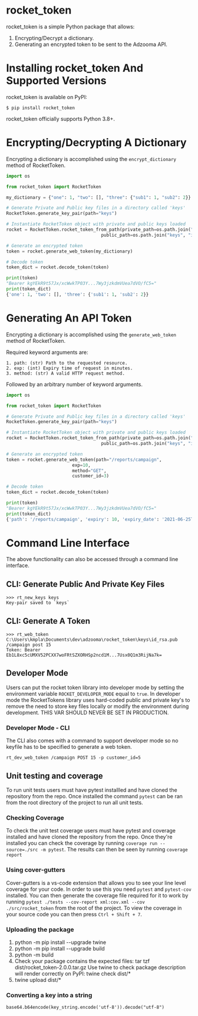 # rocket_token

rocket_token is a simple Python package that allows:

1. Encrypting/Decrypt a dictionary.
2. Generating an encrypted token to be sent to the Adzooma API.


# Installing rocket_token And Supported Versions
rocket_token is available on PyPI:
```console
$ pip install rocket_token
```

rocket_token officially supports Python 3.8+.

# Encrypting/Decrypting A Dictionary
Encrypting a dictionary is accomplished using the `encrypt_dictionary` method of RocketToken.
```python
import os

from rocket_token import RocketToken

my_dictionary = {"one": 1, "two": [], "three": {"sub1": 1, "sub2": 2}}

# Generate Private and Public key files in a directory called 'keys'
RocketToken.generate_key_pair(path="keys")

# Instantiate RocketToken object with private and public keys loaded
rocket = RocketToken.rocket_token_from_path(private_path=os.path.join("keys", "id_rsa"),
                                    public_path=os.path.join("keys", "id_rsa.pub"))

# Generate an encrypted token
token = rocket.generate_web_token(my_dictionary)

# Decode token
token_dict = rocket.decode_token(token)

print(token)
"Bearer kgYEkR9t57Jx/xcWwkTP03Y...7Wy3jzkdmVUea7dVO/fC5="
print(token_dict)
{'one': 1, 'two': [], 'three': {'sub1': 1, 'sub2': 2}}
```

# Generating An API Token
Encrypting a dictionary is accomplished using the `generate_web_token` method of RocketToken.

Required keyword arguments are:

    1. path: (str) Path to the requested resource.
    2. exp: (int) Expiry time of request in minutes.
    3. method: (str) A valid HTTP request method.

Followed by an arbitrary number of keyword arguments.

```python
import os

from rocket_token import RocketToken

# Generate Private and Public key files in a directory called 'keys'
RocketToken.generate_key_pair(path="keys")

# Instantiate RocketToken object with private and public keys loaded
rocket = RocketToken.rocket_token_from_path(private_path=os.path.join("keys", "id_rsa"),
                                    public_path=os.path.join("keys", "id_rsa.pub"))

# Generate an encrypted token
token = rocket.generate_web_token(path="/reports/campaign",
                         exp=10, 
                         method="GET", 
                         customer_id=3)

# Decode token
token_dict = rocket.decode_token(token)

print(token)
"Bearer kgYEkR9t57Jx/xcWwkTP03Y...7Wy3jzkdmVUea7dVO/fC5="
print(token_dict)
{'path': '/reports/campaign', 'expiry': 10, 'expiry_date': '2021-06-25T10:02:36.556318', 'method': 'GET', 'customer_id': 3}
```

# Command Line Interface
The above functionality can also be accessed through a command line interface.

## CLI: Generate Public And Private Key Files
```console
>>> rt_new_keys keys
Key-pair saved to `keys`
```

## CLI: Generate A Token
```
>>> rt_web_token C:\Users\kmpla\Documents\dev\adzooma\rocket_token\keys\id_rsa.pub /campaign post 15
Token: Bearer Eb1L8xc5cUMXV52PCXX7woFRtSZXORHSp2ncd1M...7Usx0Q1m3RijNa7k=
```

## Developer Mode
Users can put the rocket token library into developer mode by setting the environment variable `ROCKET_DEVELOPER_MODE` equal to `true`. In developer mode the RocketTokens library uses hard-coded public and private key's to remove the need to store key files locally or modify the environment during development. THIS VAR SHOULD NEVER BE SET IN PRODUCTION.

### Developer Mode - CLI
The CLI also comes with a command to support developer mode so no keyfile has to be specified to generate a web token.
```
rt_dev_web_token /campaign POST 15 -p customer_id=5
```

## Unit testing and coverage
To run unit tests users must have pytest installled and have cloned the repository from the repo. Once installed the command `pytest` can be ran from the root directory of the project to run all unit tests.

### Checking Coverage
To check the unit test coverage users must have pytest and coverage installed and have cloned the repository from the repo. Once they're installed you can check the coverage by running `coverage run --source=./src -m pytest`. The results can then be seen by running `coverage report`

### Using cover-gutters
Cover-gutters is a vs-code extension that allows you to see your line level coverage for your code. In order to use this you need `pytest` and `pytest-cov` installed. You can then generate the coverage file required for it to work by running `pytest ./tests --cov-report xml:cov.xml --cov ./src/rocket_token` from the root of the project. To view the coverage in your source code you can then press `Ctrl + Shift + 7`.

### Uploading the package
1. python -m pip install --upgrade twine
2. python -m pip install --upgrade build
3. python -m build
4. Check your package contains the expected files: tar tzf dist/rocket_token-2.0.0.tar.gz
Use twine to check package description will render correctly on PyPI: twine check dist/*
5. twine upload dist/*

### Converting a key into a string
`base64.b64encode(key_string.encode('utf-8')).decode("utf-8")`